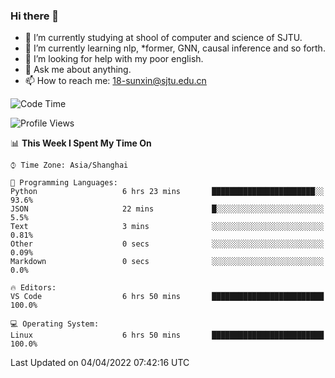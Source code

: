 ### Hi there 👋

<!--
**sunxin000/sunxin000** is a ✨ _special_ ✨ repository because its `README.md` (this file) appears on your GitHub profile.

Here are some ideas to get you started:

- 🔭 I’m currently working on ...
- 🌱 I’m currently learning ...
- 👯 I’m looking to collaborate on ...
- 🤔 I’m looking for help with ...
- 💬 Ask me about ...
- 📫 How to reach me: ...
- 😄 Pronouns: ...
- ⚡ Fun fact: ...
-->
- 🏫 I’m currently studying at shool of computer and science of SJTU.
- 🌱 I’m currently learning nlp, \*former, GNN, causal inference and so forth.
- 🤔 I’m looking for help with my poor english.
- 💬 Ask me about anything.
- 📫 How to reach me: 18-sunxin@sjtu.edu.cn
<!--START_SECTION:waka-->
![Code Time](http://img.shields.io/badge/Code%20Time-133%20hrs%204%20mins-blue)

![Profile Views](http://img.shields.io/badge/Profile%20Views-10-blue)

📊 **This Week I Spent My Time On** 

```text
⌚︎ Time Zone: Asia/Shanghai

💬 Programming Languages: 
Python                   6 hrs 23 mins       ███████████████████████░░   93.6% 
JSON                     22 mins             █░░░░░░░░░░░░░░░░░░░░░░░░   5.5% 
Text                     3 mins              ░░░░░░░░░░░░░░░░░░░░░░░░░   0.81% 
Other                    0 secs              ░░░░░░░░░░░░░░░░░░░░░░░░░   0.09% 
Markdown                 0 secs              ░░░░░░░░░░░░░░░░░░░░░░░░░   0.0%

🔥 Editors: 
VS Code                  6 hrs 50 mins       █████████████████████████   100.0%

💻 Operating System: 
Linux                    6 hrs 50 mins       █████████████████████████   100.0%

```


 Last Updated on 04/04/2022 07:42:16 UTC
<!--END_SECTION:waka-->
